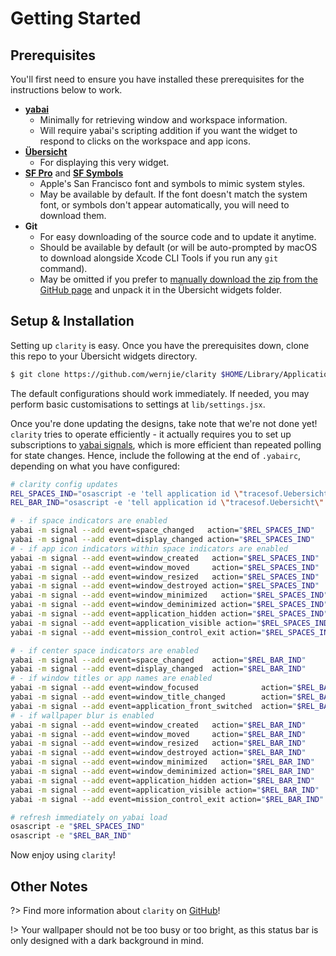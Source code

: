 # Getting Started

## Prerequisites

You'll first need to ensure you have installed these prerequisites for the instructions below to work.

- [**yabai**](https://github.com/koekeishiya/yabai)
  - Minimally for retrieving window and workspace information.
  - Will require yabai's scripting addition if you want the widget to respond to clicks on the workspace and app icons.
- [**Übersicht**](https://github.com/felixhageloh/uebersicht)
  - For displaying this very widget.
- [**SF Pro**](https://developer.apple.com/fonts/) and [**SF Symbols**](https://developer.apple.com/sf-symbols/)
  - Apple's San Francisco font and symbols to mimic system styles.
  - May be available by default. If the font doesn't match the system font, or symbols don't appear automatically, you will need to download them.
- **Git**
  - For easy downloading of the source code and to update it anytime.
  - Should be available by default (or will be auto-prompted by macOS to download alongside Xcode CLI Tools if you run any `git` command).
  - May be omitted if you prefer to [manually download the zip from the GitHub page](https://github.com/wxwern/clarity) and unpack it in the Übersicht widgets folder.

## Setup & Installation

Setting up `clarity` is easy. Once you have the prerequisites down, clone this repo to your Übersicht widgets directory.

```sh
$ git clone https://github.com/wernjie/clarity $HOME/Library/Application\ Support/Übersicht/widgets/clarity
```

The default configurations should work immediately. If needed, you may perform basic customisations to settings at `lib/settings.jsx`.

Once you're done updating the designs, take note that we're not done yet! `clarity` tries to operate efficiently - it actually requires you to set up subscriptions to [yabai signals](https://github.com/koekeishiya/yabai/wiki/Commands#automation-with-rules-and-signals), which is more efficient than repeated polling for state changes. Hence, include the following at the end of `.yabairc`, depending on what you have configured:

```sh
# clarity config updates
REL_SPACES_IND="osascript -e 'tell application id \"tracesof.Uebersicht\" to refresh widget id \"clarity-spaces-jsx\"'"
REL_BAR_IND="osascript -e 'tell application id \"tracesof.Uebersicht\" to refresh widget id \"clarity-bar-jsx\"'"

# - if space indicators are enabled
yabai -m signal --add event=space_changed   action="$REL_SPACES_IND"
yabai -m signal --add event=display_changed action="$REL_SPACES_IND"
# - if app icon indicators within space indicators are enabled
yabai -m signal --add event=window_created   action="$REL_SPACES_IND"
yabai -m signal --add event=window_moved     action="$REL_SPACES_IND"
yabai -m signal --add event=window_resized   action="$REL_SPACES_IND"
yabai -m signal --add event=window_destroyed action="$REL_SPACES_IND"
yabai -m signal --add event=window_minimized   action="$REL_SPACES_IND"
yabai -m signal --add event=window_deminimized action="$REL_SPACES_IND"
yabai -m signal --add event=application_hidden action="$REL_SPACES_IND"
yabai -m signal --add event=application_visible action="$REL_SPACES_IND"
yabai -m signal --add event=mission_control_exit action="$REL_SPACES_IND"

# - if center space indicators are enabled
yabai -m signal --add event=space_changed    action="$REL_BAR_IND"
yabai -m signal --add event=display_changed  action="$REL_BAR_IND"
# - if window titles or app names are enabled
yabai -m signal --add event=window_focused              action="$REL_BAR_IND"
yabai -m signal --add event=window_title_changed        action="$REL_BAR_IND"
yabai -m signal --add event=application_front_switched  action="$REL_BAR_IND"
# - if wallpaper blur is enabled
yabai -m signal --add event=window_created   action="$REL_BAR_IND"
yabai -m signal --add event=window_moved     action="$REL_BAR_IND"
yabai -m signal --add event=window_resized   action="$REL_BAR_IND"
yabai -m signal --add event=window_destroyed action="$REL_BAR_IND"
yabai -m signal --add event=window_minimized   action="$REL_BAR_IND"
yabai -m signal --add event=window_deminimized action="$REL_BAR_IND"
yabai -m signal --add event=application_hidden action="$REL_BAR_IND"
yabai -m signal --add event=application_visible action="$REL_BAR_IND"
yabai -m signal --add event=mission_control_exit action="$REL_BAR_IND"

# refresh immediately on yabai load
osascript -e "$REL_SPACES_IND"
osascript -e "$REL_BAR_IND"
```

Now enjoy using `clarity`!

## Other Notes

?> Find more information about `clarity` on [GitHub](https://github.com/wxwern/clarity)!

!> Your wallpaper should not be too busy or too bright, as this status bar is only designed with a dark background in mind.




